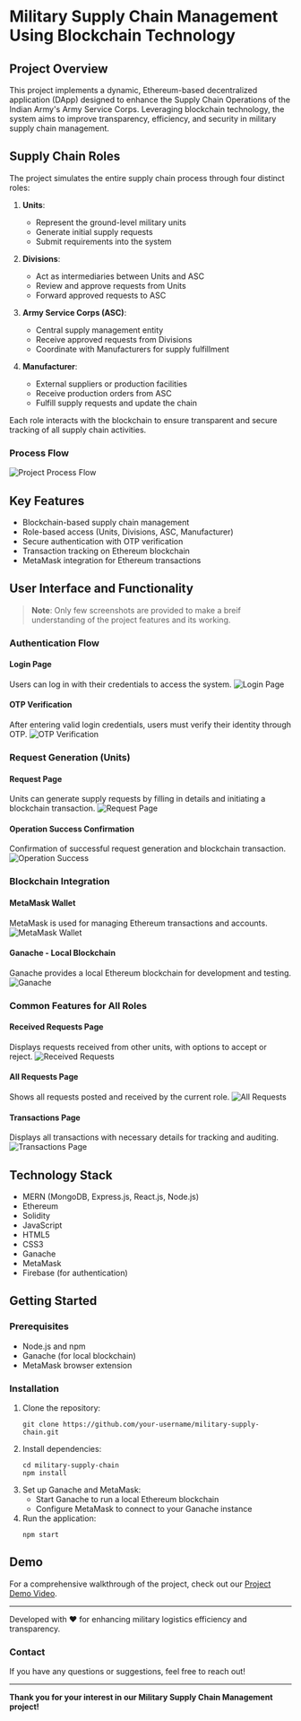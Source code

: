 # Military Supply Chain Management Using Blockchain Technology

## Project Overview
This project implements a dynamic, Ethereum-based decentralized application (DApp) designed to enhance the Supply Chain Operations of the Indian Army's Army Service Corps. Leveraging blockchain technology, the system aims to improve transparency, efficiency, and security in military supply chain management.
## Supply Chain Roles

The project simulates the entire supply chain process through four distinct roles:
1. **Units**: 
   - Represent the ground-level military units
   - Generate initial supply requests
   - Submit requirements into the system

2. **Divisions**: 
   - Act as intermediaries between Units and ASC
   - Review and approve requests from Units
   - Forward approved requests to ASC

3. **Army Service Corps (ASC)**: 
   - Central supply management entity
   - Receive approved requests from Divisions
   - Coordinate with Manufacturers for supply fulfillment

4. **Manufacturer**: 
   - External suppliers or production facilities
   - Receive production orders from ASC
   - Fulfill supply requests and update the chain

Each role interacts with the blockchain to ensure transparent and secure tracking of all supply chain activities.

### Process Flow
![Project Process Flow](https://github.com/user-attachments/assets/9c5022e8-bf39-4f5b-80cd-175c509d8a0f)

## Key Features
- Blockchain-based supply chain management
- Role-based access (Units, Divisions, ASC, Manufacturer)
- Secure authentication with OTP verification
- Transaction tracking on Ethereum blockchain
- MetaMask integration for Ethereum transactions

## User Interface and Functionality
> **Note**: Only few screenshots are provided to make a breif understanding of the project features and its working.

### Authentication Flow

#### Login Page
Users can log in with their credentials to access the system.
![Login Page](https://github.com/user-attachments/assets/64db13ae-54c7-46f2-b348-5303ecdb3c70)

#### OTP Verification
After entering valid login credentials, users must verify their identity through OTP.
![OTP Verification](https://github.com/user-attachments/assets/2c7fd427-7fce-4f76-a7fc-fa2cfa3be2fc)

### Request Generation (Units)

#### Request Page
Units can generate supply requests by filling in details and initiating a blockchain transaction.
![Request Page](https://github.com/user-attachments/assets/cd391c29-5fa2-4ca6-b06f-064733d1775a)

#### Operation Success Confirmation
Confirmation of successful request generation and blockchain transaction.
![Operation Success](https://github.com/user-attachments/assets/eee7bf98-e0d9-489b-aedb-d95931bba8b3)

### Blockchain Integration

#### MetaMask Wallet
MetaMask is used for managing Ethereum transactions and accounts.
![MetaMask Wallet](https://github.com/user-attachments/assets/9e59f4b1-bc99-438e-ace3-8bb6838ff1bb)

#### Ganache - Local Blockchain
Ganache provides a local Ethereum blockchain for development and testing.
![Ganache](https://github.com/user-attachments/assets/9a98459e-60a2-4cc4-a2a2-87f05acd02db)

### Common Features for All Roles

#### Received Requests Page
Displays requests received from other units, with options to accept or reject.
![Received Requests](https://github.com/user-attachments/assets/48c39355-fc4c-4931-b769-936d61bb62f2)

#### All Requests Page
Shows all requests posted and received by the current role.
![All Requests](https://github.com/user-attachments/assets/c9bfb50d-6876-4b5b-97b9-a299ddf5db02)

#### Transactions Page
Displays all transactions with necessary details for tracking and auditing.
![Transactions Page](https://github.com/user-attachments/assets/f3474206-3c7a-43d8-9c0a-f49b8daa5574)

## Technology Stack
- MERN (MongoDB, Express.js, React.js, Node.js)
- Ethereum
- Solidity
- JavaScript
- HTML5
- CSS3
- Ganache
- MetaMask
- Firebase (for authentication)

## Getting Started

### Prerequisites
- Node.js and npm
- Ganache (for local blockchain)
- MetaMask browser extension

### Installation
1. Clone the repository:
   ```
   git clone https://github.com/your-username/military-supply-chain.git
   ```
2. Install dependencies:
   ```
   cd military-supply-chain
   npm install
   ```
3. Set up Ganache and MetaMask:
   - Start Ganache to run a local Ethereum blockchain
   - Configure MetaMask to connect to your Ganache instance
4. Run the application:
   ```
   npm start
   ```
   
## Demo
For a comprehensive walkthrough of the project, check out our [Project Demo Video](https://youtu.be/oY0Wv6KKJI0?si=MKdOgtdjKDKtH8re).

---

Developed with ❤️ for enhancing military logistics efficiency and transparency.

### Contact
If you have any questions or suggestions, feel free to reach out!

---
**Thank you for your interest in our Military Supply Chain Management project!**
